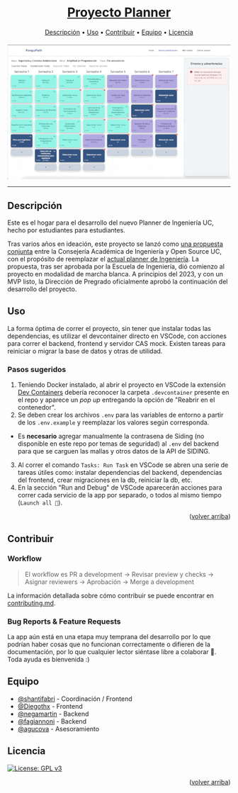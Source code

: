 <h1 align="center">
  <br>
  <a href=# name="readme-top">Proyecto Planner</a>
</h1>

<p align="center">
     <!-- Badges Here -->
</p>

<p align="center">
  <a href="#Descripción">Descripción</a> •
  <a href="#Uso">Uso</a> •
  <a href="#Contribuir">Contribuir</a> •
  <a href="#Equipo">Equipo</a> •
  <a href="#Licencia">Licencia</a>
</p>

<h4 align="center">
  <a href=# name="readme-top"><img src="./docs/img/demo_gif.gif" width="700px" alt="banner"></a>
</Es>

---

## Descripción

Este es el hogar para el desarrollo del nuevo Planner de Ingeniería UC, hecho por estudiantes para estudiantes.

Tras varios años en ideación, este proyecto se lanzó como [una propuesta conjunta](https://drive.google.com/file/d/1IxAJ8cCzDkayPwnju5kgc2oKc7g9fvwf/view) entre la Consejería Académica de Ingeniería y Open Source UC, con el propósito de reemplazar el [actual planner de Ingeniería](https://planner.ing.puc.cl/). La propuesta, tras ser aprobada por la Escuela de Ingeniería, dió comienzo al proyecto en modalidad de marcha blanca. A principios del 2023, y con un MVP listo, la Dirección de Pregrado oficialmente aprobó la continuación del desarrollo del proyecto.

## Uso

La forma óptima de correr el proyecto, sin tener que instalar todas las dependencias, es utilizar el devcontainer directo en VSCode, con acciones para correr el backend, frontend y servidor CAS mock. Existen tareas para reiniciar o migrar la base de datos y otras de utilidad.

### Pasos sugeridos
1. Teniendo Docker instalado, al abrir el proyecto en VSCode la extensión [Dev Containers](https://marketplace.visualstudio.com/items?itemName=ms-vscode-remote.remote-containers) debería reconocer la carpeta `.devcontainer` presente en el repo y aparece un _pop up_ entregando la opción de "Reabrir en el contenedor".
2. Se deben crear los archivos `.env` para las variables de entorno a partir de los `.env.example` y reemplazar los valores según corresponda.
- Es **necesario** agregar manualmente la contrasena de Siding (no disponible en este repo por temas de seguridad) al `.env` del backend para que se carguen las mallas y otros datos de la API de SIDING.
3. Al correr el comando `Tasks: Run Task` en VSCode se abren una serie de tareas útiles como: instalar dependencias del backend, dependencias del frontend, crear migraciones en la db, reiniciar la db, etc.
4. En la sección "Run and Debug" de VSCode aparecerán acciones para correr cada servicio de la app por separado, o todos al mismo tiempo (`Launch all 🚀`).

<p align="right">(<a href="#readme-top">volver arriba</a>)</p>

## Contribuir

### Workflow

> El workflow es PR a development -> Revisar preview y checks -> Asignar reviewers -> Aprobación -> Merge a development

La información detallada sobre cómo contribuir se puede encontrar en [contributing.md](contributing.md).

### Bug Reports & Feature Requests

La app aún está en una etapa muy temprana del desarrollo por lo que podrían haber cosas que no funcionan correctamente o difieren de la documentación, por lo que cualquier lector siéntase libre a colaborar :rocket:. Toda ayuda es bienvenida :)

## Equipo

- [@shantifabri](https://github.com/shantifabri) - Coordinación / Frontend
- [@Diegothx](https://github.com/Diegothx) - Frontend
- [@negamartin](https://github.com/negamartin) - Backend
- [@fagiannoni](https://github.com/fagiannoni) - Backend
- [@agucova](https://github.com/agucova) - Asesoramiento

## Licencia

[![License: GPL v3](https://img.shields.io/badge/License-GPLv3-blue.svg)](./license.md)

<p align="right">(<a href="#readme-top">volver arriba</a>)</p>
